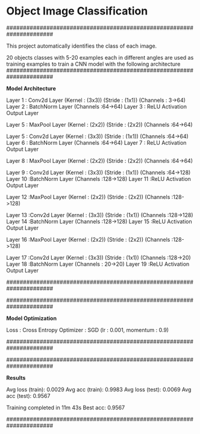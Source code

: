 # Object Image Classification
######################################################################

This project automatically identifies the class of each image. 

20 objects classes with 5-20 examples each in different angles are used as training examples to train a CNN model with the following architecture
######################################################################

**Model Architecture**

Layer 1 : Conv2d Layer  (Kernel : (3x3))  (Stride : (1x1))  (Channels : 3->64)
Layer 2 : BatchNorm Layer                                   (Channels :64->64)
Layer 3 : ReLU Activation Output Layer                                        

Layer 5 : MaxPool Layer (Kernel : (2x2))  (Stride : (2x2))  (Channels :64->64)

Layer 5 : Conv2d Layer  (Kernel : (3x3))  (Stride : (1x1))  (Channels :64->64)
Layer 6 : BatchNorm Layer                                   (Channels :64->64)
Layer 7 : ReLU Activation Output Layer                                       

Layer 8 : MaxPool Layer (Kernel : (2x2))  (Stride : (2x2))  (Channels :64->64)

Layer 9 : Conv2d Layer  (Kernel : (3x3))  (Stride : (1x1))  (Channels :64->128)
Layer 10 :BatchNorm Layer                                   (Channels :128->128)
Layer 11 :ReLU Activation Output Layer                                       

Layer 12 :MaxPool Layer (Kernel : (2x2))  (Stride : (2x2))  (Channels :128->128)

Layer 13 :Conv2d Layer  (Kernel : (3x3))  (Stride : (1x1))  (Channels :128->128)
Layer 14 :BatchNorm Layer                                   (Channels :128->128)
Layer 15 :ReLU Activation Output Layer                                        

Layer 16 :MaxPool Layer (Kernel : (2x2))  (Stride : (2x2))  (Channels :128->128)

Layer 17 :Conv2d Layer  (Kernel : (3x3))  (Stride : (1x1))  (Channels :128->20)
Layer 18 :BatchNorm Layer                                   (Channels : 20->20)
Layer 19 :ReLU Activation Output Layer    

######################################################################

######################################################################

**Model Optimization** 

Loss : Cross Entropy
Optimizer : SGD (lr : 0.001, momentum : 0.9)

######################################################################

######################################################################

**Results**

Avg loss (train): 0.0029
Avg acc (train): 0.9983
Avg loss (test): 0.0069
Avg acc (test): 0.9567



Training completed in 11m 43s
Best acc: 0.9567

######################################################################


